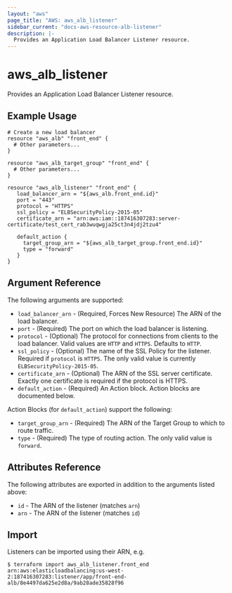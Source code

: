 ```yaml
---
layout: "aws"
page_title: "AWS: aws_alb_listener"
sidebar_current: "docs-aws-resource-alb-listener"
description: |-
  Provides an Application Load Balancer Listener resource.
---
```


# aws\_alb\_listener

Provides an Application Load Balancer Listener resource.

## Example Usage

```
# Create a new load balancer
resource "aws_alb" "front_end" {
  # Other parameters...
}

resource "aws_alb_target_group" "front_end" {
  # Other parameters...
}

resource "aws_alb_listener" "front_end" {
   load_balancer_arn = "${aws_alb.front_end.id}"
   port = "443"
   protocol = "HTTPS"
   ssl_policy = "ELBSecurityPolicy-2015-05"
   certificate_arn = "arn:aws:iam::187416307283:server-certificate/test_cert_rab3wuqwgja25ct3n4jdj2tzu4"
   
   default_action {
     target_group_arn = "${aws_alb_target_group.front_end.id}"
     type = "forward"
   }
}
```

## Argument Reference

The following arguments are supported:

* `load_balancer_arn` - (Required, Forces New Resource) The ARN of the load balancer.
* `port` - (Required) The port on which the load balancer is listening.
* `protocol` - (Optional) The protocol for connections from clients to the load balancer. Valid values are `HTTP` and `HTTPS`. Defaults to `HTTP`.
* `ssl_policy` - (Optional) The name of the SSL Policy for the listener. Required if `protocol` is `HTTPS`. The only valid value is currently `ELBSecurityPolicy-2015-05`.
* `certificate_arn` - (Optional) The ARN of the SSL server certificate. Exactly one certificate is required if the protocol is HTTPS.
* `default_action` - (Required) An Action block. Action blocks are documented below.

Action Blocks (for `default_action`) support the following:

* `target_group_arn` - (Required) The ARN of the Target Group to which to route traffic.
* `type` - (Required) The type of routing action. The only valid value is `forward`.

## Attributes Reference

The following attributes are exported in addition to the arguments listed above:

* `id` - The ARN of the listener (matches `arn`)
* `arn` - The ARN of the listener (matches `id`)

## Import

Listeners can be imported using their ARN, e.g.

```
$ terraform import aws_alb_listener.front_end arn:aws:elasticloadbalancing:us-west-2:187416307283:listener/app/front-end-alb/8e4497da625e2d8a/9ab28ade35828f96
```
